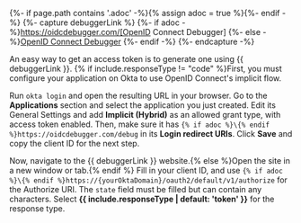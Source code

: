 {%- if page.path contains '.adoc' -%}{% assign adoc = true %}{%- endif -%}
{%- capture debuggerLink %}
{%- if adoc -%}https://oidcdebugger.com/[OpenID Connect Debugger]
{%- else -%}[OpenID Connect Debugger](https://oidcdebugger.com/)
{%- endif -%}
{%- endcapture -%}

An easy way to get an access token is to generate one using {{ debuggerLink }}. {% if include.responseType != "code" %}First, you must configure your application on Okta to use OpenID Connect's implicit flow.

Run `okta login` and open the resulting URL in your browser. Go to the **Applications** section and select the application you just created. Edit its General Settings and add **Implicit (Hybrid)** as an allowed grant type, with access token enabled. Then, make sure it has `{% if adoc %}\{% endif %}https://oidcdebugger.com/debug` in its **Login redirect URIs**. Click **Save** and copy the client ID for the next step.

Now, navigate to the {{ debuggerLink }} website.{% else %}Open the site in a new window or tab.{% endif %} Fill in your client ID, and use `{% if adoc %}\{% endif %}https://{yourOktaDomain}/oauth2/default/v1/authorize` for the Authorize URI. The `state` field must be filled but can contain any characters. Select **{{ include.responseType | default: 'token' }}** for the response type.
